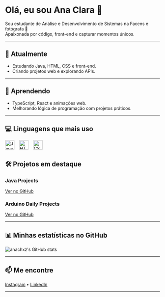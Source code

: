 # Olá, eu sou Ana Clara 👋

Sou estudante de Análise e Desenvolvimento de Sistemas na Facens e fotógrafa 📸  
Apaixonada por código, front-end e capturar momentos únicos.

---

## 🔭 Atualmente
- Estudando Java, HTML, CSS e front-end.
- Criando projetos web e explorando APIs.

---

## 🌱 Aprendendo
- TypeScript, React e animações web.
- Melhorando lógica de programação com projetos práticos.

---

## 💻 Linguagens que mais uso
<p>
  <img src="https://cdn.jsdelivr.net/gh/devicons/devicon/icons/java/java-original.svg" alt="Java" width="30" height="30"/>
  &nbsp;&nbsp;
  <img src="https://cdn.jsdelivr.net/gh/devicons/devicon/icons/html5/html5-original.svg" alt="HTML" width="30" height="30"/>
  &nbsp;&nbsp;
  <img src="https://cdn.jsdelivr.net/gh/devicons/devicon/icons/css3/css3-original.svg" alt="CSS" width="30" height="30"/>
</p>


## 🛠 Projetos em destaque
### Java Projects
[Ver no GitHub](https://github.com/anachxz/java)  

### Arduino Daily Projects
[Ver no GitHub](https://github.com/anachxz/ArduinoDailyProjetects)  

---

## 📊 Minhas estatísticas no GitHub

![anachxz's GitHub stats](https://github-readme-stats.vercel.app/api?username=anachxz&theme=midnight-purple)


---

## 📫 Me encontre
[Instagram](https://instagram.com/iamanabauer) • [LinkedIn](https://linkedin.com/in/ana-clara-dos-reis-bauer-cesar-a048ba326)

---






